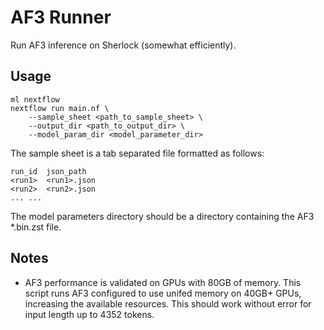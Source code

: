 # AF3 Runner

Run AF3 inference on Sherlock (somewhat efficiently).

## Usage
```
ml nextflow
nextflow run main.nf \
    --sample_sheet <path_to_sample_sheet> \
    --output_dir <path_to_output_dir> \
    --model_param_dir <model_parameter_dir>
```

The sample sheet is a tab separated file formatted as follows:
```
run_id  json_path
<run1>  <run1>.json
<run2>  <run2>.json
... ...
```

The model parameters directory should be a directory containing the AF3 *.bin.zst file. 

## Notes
- AF3 performance is validated on GPUs with 80GB of memory. This script runs AF3 configured to use unifed memory on 40GB+ GPUs, increasing the available resources. This should work without error for input length up to 4352 tokens.